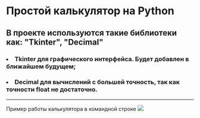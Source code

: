  # **Простой калькулятор на Python**
 ## В проекте используются такие библиотеки как: "Tkinter", "Decimal"
 ### <li>Tkinter для графического интерфейса. Будет добавлен в ближайшем будущем; </li>
 ### <li>Decimal для вычислений с большей точность, так как точности float не достаточно. </li>
 ___
 Пример работы калькулятора в командной строке
<img src="https://i.gifer.com/3OPkE.gif" /></h1>
